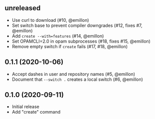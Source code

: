 ## unreleased

- Use curl to download (#10, @emillon)
- Set switch base to prevent compiler downgrades (#12, fixes #7, @emillon)
- Add `create --with=features` (#14, @emillon)
- Set OPAMCLI=2.0 in opam subprocesses (#18, fixes #15, @emillon)
- Remove empty switch if `create` fails (#17, #18, @emillon)

## 0.1.1 (2020-10-06)

- Accept dashes in user and repository names (#5, @emillon)
- Document that `--switch .` creates a local switch (#6, @emillon)

## 0.1.0 (2020-09-11)

- Initial release
- Add "create" command
